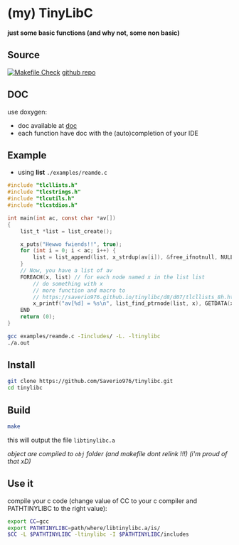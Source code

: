# (my) TinyLibC

**just some basic functions (and why not, some non basic)**

## Source

[![Makefile Check](https://github.com/Saverio976/tinylibc/actions/workflows/makefile.yml/badge.svg?branch=main)](https://github.com/Saverio976/tinylibc/actions/workflows/makefile.yml)
[github repo](https://github.com/Saverio976/tinylibc)

## DOC

use doxygen:
- doc available at [doc](https://saverio976.github.io/tinylibc/)
- each function have doc with the (auto)completion of your IDE

## Example

- using **list**
`./examples/reamde.c`
```c
#include "tlcllists.h"
#include "tlcstrings.h"
#include "tlcutils.h"
#include "tlcstdios.h"

int main(int ac, const char *av[])
{
    list_t *list = list_create();

    x_puts("Hewwo fwiends!!", true);
    for (int i = 0; i < ac; i++) {
        list = list_append(list, x_strdup(av[i]), &free_ifnotnull, NULL);
    }
    // Now, you have a list of av
    FOREACH(x, list) // for each node named x in the list list
        // do something with x
        // more function and macro to
        // https://saverio976.github.io/tinylibc/d8/d07/tlcllists_8h.html
        x_printf("av[%d] = %s\n", list_find_ptrnode(list, x), GETDATA(x));
    END
    return (0);
}
```

```bash
gcc examples/reamde.c -Iincludes/ -L. -ltinylibc
./a.out
```

## Install

```bash
git clone https://github.com/Saverio976/tinylibc.git
cd tinylibc
```

## Build

```bash
make
```
this will output the file  `libtinylibc.a`

*object are compiled to `obj` folder (and makefile dont relink !!!) (i'm proud of that xD)*

## Use it

compile your c code (change value of CC to your c compiler and PATHTINYLIBC to the right value):
```bash
export CC=gcc
export PATHTINYLIBC=path/where/libtinylibc.a/is/
$CC -L $PATHTINYLIBC -ltinylibc -I $PATHTINYLIBC/includes
```
